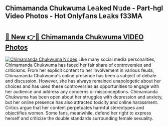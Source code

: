 ## Chimamanda Chukwuma Le𝚊ked N𝚞de - Part-hgl Video Photos - Hot Onlyf𝚊ns Le𝚊ks f33MA

# <h2><a href="http://ac18111.deff.icu/?id=Chimamanda+Chukwuma">🔗 New 👉🔴 Chimamanda Chukwuma VIDEO Photos</a></h2>

[![Chimamanda Chukwuma N𝚞des](https://i.imgur.com/rIISA9y.gif)](http://ac18111.deff.icu/?id=Chimamanda+Chukwuma)
Like many social media personalities, Chimamanda Chukwuma has faced her fair share of controversies and criticisms. From her explicit content to her involvement in various feuds, Chimamanda Chukwuma's online presence has been a subject of debate and discussion. However, she has always remained unapologetic about her choices and has used these controversies as opportunities to engage with her audience and address any concerns or misconceptions. Chimamanda Chukwuma has been open about her struggles with depression and anxiety, but her online presence has also attracted toxicity and online harassment. Critics argue that her content perpetuates harmful stereotypes and objectifies women. Some fans, meanwhile, defend her right to express herself and criticize the double standards surrounding female sexuality.
